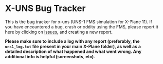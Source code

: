 # X-UNS Bug Tracker

This is the bug tracker for x-uns (UNS-1 FMS simulation for X-Plane 11). If you have encountered
a bug, crash or oddity using the FMS, please report it here by clicking on [issues](issues), and
creating a new report.

**Please make sure to include a log with any report (preferably, the `uns1_log.txt` file present
in your main X-Plane folder), as well as a detailed description of what happened and what went
wrong. Any additional info is helpful (screenshots, etc).**
